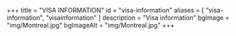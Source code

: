 +++
title = "VISA INFORMATION"
id = "visa-information"
aliases = [
    "visa-information",
    "visainformation"
]
description = "Visa information"
bgImage = "img/Montreal.jpg"
bgImageAlt = "img/Montreal.jpg"
+++
